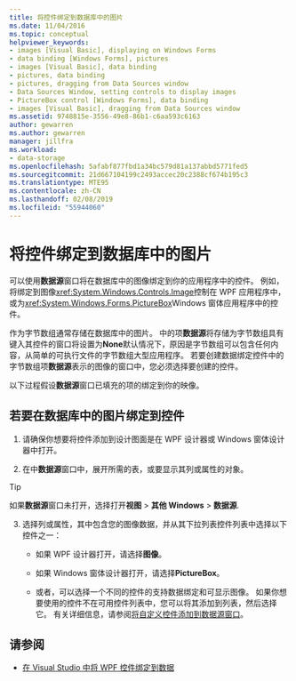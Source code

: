 ```yaml
---
title: 将控件绑定到数据库中的图片
ms.date: 11/04/2016
ms.topic: conceptual
helpviewer_keywords:
- images [Visual Basic], displaying on Windows Forms
- data binding [Windows Forms], pictures
- images [Visual Basic], data binding
- pictures, data binding
- pictures, dragging from Data Sources window
- Data Sources Window, setting controls to display images
- PictureBox control [Windows Forms], data binding
- images [Visual Basic], dragging from Data Sources window
ms.assetid: 9748815e-3556-49e8-86b1-c6aa593c6163
author: gewarren
ms.author: gewarren
manager: jillfra
ms.workload:
- data-storage
ms.openlocfilehash: 5afabf877fbd1a34bc579d81a137abbd5771fed5
ms.sourcegitcommit: 21d667104199c2493accec20c2388cf674b195c3
ms.translationtype: MTE95
ms.contentlocale: zh-CN
ms.lasthandoff: 02/08/2019
ms.locfileid: "55944060"
---
```

# <a name="bind-controls-to-pictures-from-a-database"></a>将控件绑定到数据库中的图片

可以使用**数据源**窗口将在数据库中的图像绑定到你的应用程序中的控件。 例如，将绑定到图像<xref:System.Windows.Controls.Image>控制在 WPF 应用程序中，或为<xref:System.Windows.Forms.PictureBox>Windows 窗体应用程序中的控件。

作为字节数组通常存储在数据库中的图片。 中的项**数据源**将存储为字节数组具有键入其控件的窗口将设置为**None**默认情况下，原因是字节数组可以包含任何内容，从简单的可执行文件的字节数组大型应用程序。 若要创建数据绑定控件中的字节数组项**数据源**表示的图像的窗口中，您必须选择要创建的控件。

以下过程假设**数据源**窗口已填充的项的绑定到你的映像。

## <a name="to-bind-a-picture-in-a-database-to-a-control"></a>若要在数据库中的图片绑定到控件

1.  请确保你想要将控件添加到设计图面是在 WPF 设计器或 Windows 窗体设计器中打开。

2.  在中**数据源**窗口中，展开所需的表，或要显示其列或属性的对象。

   > [!TIP]
   > 如果**数据源**窗口未打开，选择打开**视图** > **其他 Windows** > **数据源**.

3.  选择列或属性，其中包含您的图像数据，并从其下拉列表控件列表中选择以下控件之一：

    - 如果 WPF 设计器打开，请选择**图像**。

    - 如果 Windows 窗体设计器打开，请选择**PictureBox**。

    - 或者，可以选择一个不同的控件的支持数据绑定和可显示图像。 如果你想要使用的控件不在可用控件列表中，您可以将其添加到列表，然后选择它。 有关详细信息，请参阅[将自定义控件添加到数据源窗口](../data-tools/add-custom-controls-to-the-data-sources-window.md)。

## <a name="see-also"></a>请参阅

- [在 Visual Studio 中将 WPF 控件绑定到数据](../data-tools/bind-wpf-controls-to-data-in-visual-studio.md)